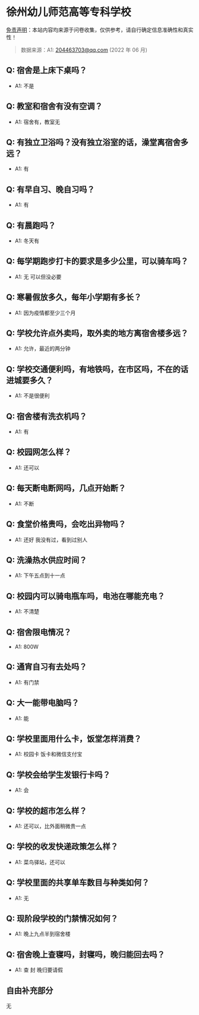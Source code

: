 # 徐州幼儿师范高等专科学校

[免责声明](https://colleges.chat/#_3)：本站内容均来源于问卷收集，仅供参考，请自行确定信息准确性和真实性！

> 数据来源：A1: 204463703@qq.com (2022 年 06 月)

## Q: 宿舍是上床下桌吗？

- A1: 不是

## Q: 教室和宿舍有没有空调？

- A1: 宿舍有，教室无

## Q: 有独立卫浴吗？没有独立浴室的话，澡堂离宿舍多远？

- A1: 有

## Q: 有早自习、晚自习吗？

- A1: 有

## Q: 有晨跑吗？

- A1: 冬天有

## Q: 每学期跑步打卡的要求是多少公里，可以骑车吗？

- A1: 无 可以但没必要

## Q: 寒暑假放多久，每年小学期有多长？

- A1: 因为疫情都至少三个月

## Q: 学校允许点外卖吗，取外卖的地方离宿舍楼多远？

- A1: 允许，最近的两分钟

## Q: 学校交通便利吗，有地铁吗，在市区吗，不在的话进城要多久？

- A1: 不是很便利

## Q: 宿舍楼有洗衣机吗？

- A1: 有

## Q: 校园网怎么样？

- A1: 还可以

## Q: 每天断电断网吗，几点开始断？

- A1: 不断

## Q: 食堂价格贵吗，会吃出异物吗？

- A1: 还好 我没有过，看到过别人

## Q: 洗澡热水供应时间？

- A1: 下午五点到十一点

## Q: 校园内可以骑电瓶车吗，电池在哪能充电？

- A1: 不清楚

## Q: 宿舍限电情况？

- A1: 800W

## Q: 通宵自习有去处吗？

- A1: 有门禁

## Q: 大一能带电脑吗？

- A1: 能

## Q: 学校里面用什么卡，饭堂怎样消费？

- A1: 校园卡   饭卡和微信支付宝

## Q: 学校会给学生发银行卡吗？

- A1: 会

## Q: 学校的超市怎么样？

- A1: 还可以，比外面稍微贵一点

## Q: 学校的收发快递政策怎么样？

- A1: 菜鸟驿站，还可以

## Q: 学校里面的共享单车数目与种类如何？

- A1: 无

## Q: 现阶段学校的门禁情况如何？

- A1: 晚上九点半到宿舍楼

## Q: 宿舍晚上查寝吗，封寝吗，晚归能回去吗？

- A1: 查 封 晚归要请假

## 自由补充部分

无
